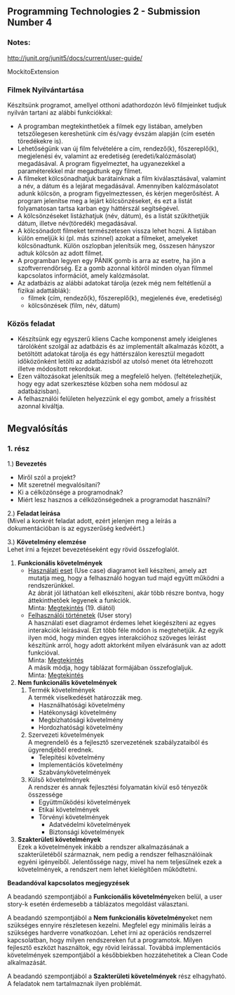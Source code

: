 ﻿## Programming Technologies 2 - Submission Number 4

### Notes:

http://junit.org/junit5/docs/current/user-guide/

MockitoExtension


### Filmek Nyilvántartása
Készítsünk programot, amellyel otthoni adathordozón lévő filmjeinket tudjuk nyilván tartani az
alábbi funkciókkal:
- A programban megtekinthetőek a filmek egy listában, amelyben tetszőlegesen
kereshetünk cím és/vagy évszám alapján (cím esetén töredékekre is).
- Lehetőségünk van új film felvételére a cím, rendező(k), főszereplő(k), megjelenési év,
valamint az eredetiség (eredeti/kalózmásolat) megadásával. A program figyelmeztet,
ha ugyanezekkel a paraméterekkel már megadtunk egy filmet.
- A filmeket kölcsönadhatjuk barátainknak a film kiválasztásával, valamint a név, a
dátum és a lejárat megadásával. Amennyiben kalózmásolatot adunk kölcsön, a
program figyelmeztessen, és kérjen megerősítést. A program jelenítse meg a lejárt
kölcsönzéseket, és ezt a listát folyamatosan tartsa karban egy háttérszál
segítségével.
- A kölcsönzéseket listázhatjuk (név, dátum), és a listát szűkíthetjük dátum, illetve
név(töredék) megadásával.
- A kölcsönadott filmeket természetesen vissza lehet hozni. A listában külön emeljük ki
(pl. más színnel) azokat a filmeket, amelyeket kölcsönadtunk. Külön oszlopban
jelenítsük meg, összesen hányszor adtuk kölcsön az adott filmet.
- A programban legyen egy PÁNIK gomb is arra az esetre, ha jön a szoftverrendőrség.
Ez a gomb azonnal kitöröl minden olyan filmmel kapcsolatos információt, amely
kalózmásolat.
- Az adatbázis az alábbi adatokat tárolja (ezek még nem feltétlenül a fizikai adattáblák):
    - filmek (cím, rendező(k), főszereplő(k), megjelenés éve, eredetiség)
    - kölcsönzések (film, név, dátum)
    
### Közös feladat
- Készítsünk egy egyszerű kliens Cache komponenst amely ideiglenes tárolóként
szolgál az adatbázis és az implementált alkalmazás között, a betöltött adatokat tárolja
és egy háttérszálon keresztül megadott időközönként letölti az adatbázisból az utolsó
menet óta létrehozott illetve módosított rekordokat.
- Ezen változásokat jelenítsük meg a megfelelő helyen. (feltételezhetjük, hogy egy adat
szerkesztése közben soha nem módosul az adatbázisban).
- A felhasználói felületen helyezzünk el egy gombot, amely a frissítést azonnal kiváltja. 


## Megvalósítás

### 1. rész

1.) **Bevezetés**  

*   Miről szól a projekt?
*   Mit szeretnél megvalósítani?
*   Ki a célközönsége a programodnak?
*   Miért lesz hasznos a célközönségednek a programodat használni?

2.) **Feladat leírása**  
(Mivel a konkrét feladat adott, ezért jelenjen meg a leírás a dokumentációban is az egyszerűség kedvéért.)

3.) **Követelmény elemzése**  
Lehet írni a fejezet bevezetéseként egy rövid összefoglalót.  

1.  **Funkcionális követelmények**
    *   <u>Használati eset</u> (Use case) diagramot kell készíteni, amely azt mutatja meg, hogy a felhasználó hogyan tud majd együtt működni a rendszerünkkel.  
        Az ábrát jól láthatóan kell elkészíteni, akár több részre bontva, hogy áttekinthetőek legyenek a funkciók.  
        Minta: [Megtekintés](http://valdar.web.elte.hu/progtech2/data/dok1/prt2_dia2.pdf) (19\. diától)
    *   <u>Felhasználói történetek</u> (User story)  
        A használati eset diagramot érdemes lehet kiegészíteni az egyes interakciók leírásával. Ezt több féle módon is megtehetjük. Az egyik ilyen mód, hogy minden egyes interakcióhoz szöveges leírást készítünk arról, hogy adott aktorként milyen elvárásunk van az adott funkcióval.  
        Minta: [Megtekintés](http://valdar.web.elte.hu/progtech2/data/dok1/user_story_1.pdf)  
        A másik módja, hogy táblázat formájában összefoglaljuk.  
        Minta: [Megtekintés](http://valdar.web.elte.hu/progtech2/data/dok1/user_story_2.pdf)
2.  **Nem funkcionális követelmények**
    1.  Termék követelmények  
        A termék viselkedését határozzák meg.
        *   Használhatósági követelmény
        *   Hatékonysági követelmény
        *   Megbízhatósági követelmény
        *   Hordozhatósági követelmény
    2.  Szervezeti követelmények  
        A megrendelő és a fejlesztő szervezetének szabályzataiból és ügyrendjéből erednek.
        *   Telepítési követelmény
        *   Implementációs követelmény
        *   Szabványkövetelmények
    3.  Külső követelmények  
        A rendszer és annak fejlesztési folyamatán kívül eső tényezők összessége
        *   Együttműködési követelmények
        *   Etikai követelmények
        *   Törvényi követelmények
            *   Adatvédelmi követelmények
            *   Biztonsági követelmények
3.  **Szakterületi követelmények**  
    Ezek a követelmények inkább a rendszer alkalmazásának a szakterületéből származnak, nem pedig a rendszer felhasználóinak egyéni igényeiből. Jelentőssége nagy, mivel ha nem teljesülnek ezek a követelmények, a rendszert nem lehet kielégítően működtetni.

**Beadandóval kapcsolatos megjegyzések**

A beadandó szempontjából a **Funkcionális követelmény**eken belül, a user story-k esetén érdemesebb a táblázatos megoldást választani.

A beadandó szempontjából a **Nem funkcionális követelmény**eket nem szükséges ennyire részletesen kezelni. Megfelel egy minimális leírás a szükséges hardverre vonatkozóan. Lehet írni az operációs rendszerrel kapcsolatban, hogy milyen rendszereken fut a programotok. Milyen fejlesztő eszközt használtok, egy rövid leírással. Továbbá implementációs követelmények szempontjából a későbbiekben hozzátehetitek a Clean Code alkalmazását.

A beadandó szempontjából a **Szakterületi követelmények** rész elhagyható. A feladatok nem tartalmaznak ilyen problémát.
